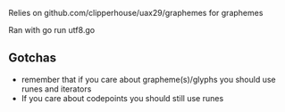Relies on github.com/clipperhouse/uax29/graphemes for graphemes

Ran with go run utf8.go

## Gotchas
- remember that if you care about grapheme(s)/glyphs you should use runes and iterators
- If you care about codepoints you should still use runes